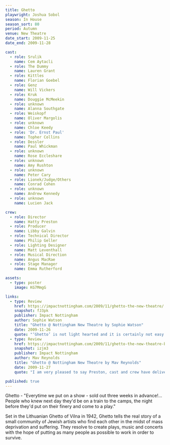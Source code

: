 ```yaml
---
title: Ghetto
playwright: Joshua Sobol
season: In House
season_sort: 80
period: Autumn
venue: New Theatre
date_start: 2009-11-25
date_end: 2009-11-28

cast:
  - role: Srulik
    name: Cem Aytacli
  - role: The Dummy
    name: Lauren Grant
  - role: Kittles
    name: Florian Goebel
  - role: Genz
    name: Will Vickers
  - role: Kruk
    name: Douggie McMeekin
  - role: unknown
    name: Alanna Southgate
  - role: Weiskopf
    name: Oliver Margolis
  - role: unknown
    name: Chloe Keedy
  - role: 'Dr. Ernst Paul' 
    name: Topher Collins
  - role: Dessler
    name: Paul Whickman
  - role: unknown
    name: Rose Eccleshare
  - role: unknown
    name: Amy Rushton
  - role: unknown
    name: Peter Cary
  - role: Lionek/Judge/Others
    name: Conrad Cohen
  - role: unknown
    name: Andrew Kennedy
  - role: unknown
    name: Lucien Jack

crew:
  - role: Director
    name: Hatty Preston
  - role: Producer
    name: Libby Galvin
  - role: Technical Director
    name: Philip Geller
  - role: Lighting Designer
    name: Matt Leventhall
  - role: Musical Direction
    name: Angus MacRae
  - role: Stage Manager
    name: Emma Rutherford

assets:
  - type: poster
    image: KG7MmgG

links:
  - type: Review
    href: https://impactnottingham.com/2009/11/ghetto-the-new-theatre/
    snapshot: fJ3pk
    publisher: Impact Nottingham
    author: Sophie Watson
    title: "Ghetto @ Nottingham New Theatre by Sophie Watson"
    date: 2009-11-26
    quote: "‘Ghetto’ is not light hearted and it is certainly not easy viewing. Rather, it is intelligent, confrontational and thoroughly disconcerting. It is something which will stay with you, long after you have left the theatre."
  - type: Review
    href: https://impactnottingham.com/2009/11/ghetto-the-new-theatre-by-mav-reynolds/
    snapshot: izjm3
    publisher: Impact Nottingham
    author: Mav Reynolds
    title: "Ghetto @ Nottingham New Theatre by Mav Reynolds"
    date: 2009-11-27
    quote: "I am very pleased to say Preston, cast and crew have delivered a fascinating, visually arresting, and thought provoking piece of work. I would wholeheartedly recommend that anyone should go and see this. With all its flaws it finds humanity in a heartless world."

published: true
---
```


Ghetto - "Everytime we put on a show - sold out three weeks in advance!... People who knew next day they'd be on a train to the camps, the night before they'd put on their finery and come to a play."

Set in the Lithuanian Ghetto of Vilna in 1942, Ghetto tells the real story of a small community of Jewish artists who find each other in the midst of mass deprivation and suffering. They resolve to create plays, music and concerts with the hope of putting as many people as possible to work in order to survive.
